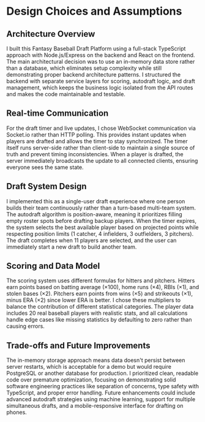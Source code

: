 # Design Choices and Assumptions

## Architecture Overview

I built this Fantasy Baseball Draft Platform using a full-stack TypeScript approach with Node.js/Express on the backend and React on the frontend. The main architectural decision was to use an in-memory data store rather than a database, which eliminates setup complexity while still demonstrating proper backend architecture patterns. I structured the backend with separate service layers for scoring, autodraft logic, and draft management, which keeps the business logic isolated from the API routes and makes the code maintainable and testable.

## Real-time Communication

For the draft timer and live updates, I chose WebSocket communication via Socket.io rather than HTTP polling. This provides instant updates when players are drafted and allows the timer to stay synchronized. The timer itself runs server-side rather than client-side to maintain a single source of truth and prevent timing inconsistencies. When a player is drafted, the server immediately broadcasts the update to all connected clients, ensuring everyone sees the same state.

## Draft System Design

I implemented this as a single-user draft experience where one person builds their team continuously rather than a turn-based multi-team system. The autodraft algorithm is position-aware, meaning it prioritizes filling empty roster spots before drafting backup players. When the timer expires, the system selects the best available player based on projected points while respecting position limits (1 catcher, 4 infielders, 3 outfielders, 3 pitchers). The draft completes when 11 players are selected, and the user can immediately start a new draft to build another team.

## Scoring and Data Model

The scoring system uses different formulas for hitters and pitchers. Hitters earn points based on batting average (×100), home runs (×4), RBIs (×1), and stolen bases (×2). Pitchers earn points from wins (×5) and strikeouts (×1), minus ERA (×2) since lower ERA is better. I chose these multipliers to balance the contribution of different statistical categories. The player data includes 20 real baseball players with realistic stats, and all calculations handle edge cases like missing statistics by defaulting to zero rather than causing errors.

## Trade-offs and Future Improvements

The in-memory storage approach means data doesn't persist between server restarts, which is acceptable for a demo but would require PostgreSQL or another database for production. I prioritized clean, readable code over premature optimization, focusing on demonstrating solid software engineering practices like separation of concerns, type safety with TypeScript, and proper error handling. Future enhancements could include advanced autodraft strategies using machine learning, support for multiple simultaneous drafts, and a mobile-responsive interface for drafting on phones.

